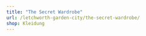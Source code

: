 ```yaml
---
title: "The Secret Wardrobe"
url: /letchworth-garden-city/the-secret-wardrobe/
shop: Kleidung
---
```

